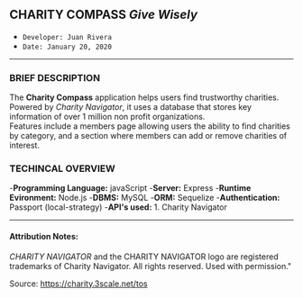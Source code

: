 ## CHARITY COMPASS *Give Wisely*

- ```Developer: Juan Rivera```
- ```Date: January 20, 2020```

*****

### BRIEF DESCRIPTION

The **Charity Compass** application helps users find trustworthy charities.  Powered by *Charity Navigator*, it uses a database that stores key information of over 1 million non profit organizations.   
Features include a members page allowing users the ability to find charities by category, and a section where members can add or remove charities of interest. 


### TECHINCAL OVERVIEW

-**Programming Language:** javaScript
-**Server:** Express
-**Runtime Evironment:**  Node.js
-**DBMS:**  MySQL
-**ORM:**  Sequelize 
-**Authentication:**  Passport (local-strategy)
-**API's used:** 1. Charity Navigator 

*****

#### Attribution Notes:

*CHARITY NAVIGATOR* and the CHARITY NAVIGATOR logo are registered trademarks of Charity Navigator. All rights reserved. Used with permission."

Source:  https://charity.3scale.net/tos
